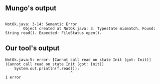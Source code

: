 ## Mungo's output

```

NotOk.java: 3-14: Semantic Error
		Object created at NotOk.java: 3. Typestate mismatch. Found: String read(). Expected: FileStatus open().```

## Our tool's output

```
NotOk.java:5: error: [Cannot call read on state Init (got: Init)] (Cannot call read on state Init (got: Init))
    System.out.println(f.read());
                             ^
1 error```
